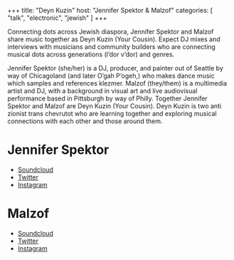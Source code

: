 +++
title: "Deyn Kuzin"
host: "Jennifer Spektor & Malzof"
categories: [
  "talk",
  "electronic",
  "jewish"
]
+++

Connecting dots across Jewish diaspora, Jennifer Spektor and Malzof share music together as Deyn Kuzin (Your Cousin). Expect DJ mixes and interviews with musicians and community builders who are connecting musical dots across generations (l’dor v’dor) and genres.

Jennifer Spektor (she/her) is a DJ, producer, and painter out of Seattle by way of Chicagoland (and later O’gah P’ogeh,) who makes dance music which samples and references klezmer. Malzof (they/them) is a multimedia artist and DJ, with a background in visual art and live audiovisual performance based in Pittsburgh by way of Philly. Together Jennifer Spektor and Malzof are Deyn Kuzin (Your Cousin). Deyn Kuzin is two anti zionist trans chevrutot who are learning together and exploring musical connections with each other and those around them.

# Jennifer Spektor

- [Soundcloud](https://soundcloud.com/jenniferspektor)
- [Twitter](https://twitter.com/jenniferspektor)
- [Instagram](https://instagram.com/jenniferspektor)

# Malzof

- [Soundcloud](https://soundcloud.com/malzof)
- [Twitter](https://twitter.com/jmal_malzof)
- [Instagram](https://instagram.com/jmal_malzof)
